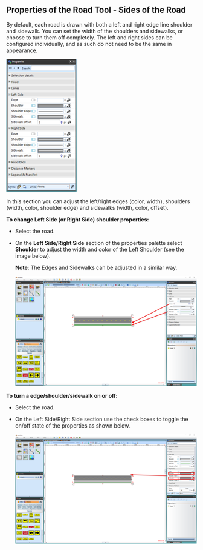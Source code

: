 ## Properties of the Road Tool - Sides of the Road

By default, each road is drawn with both a left and right edge line shoulder and sidewalk. You can set the width of the shoulders and sidewalks, or choose to turn them off completely. The left and right sides can be configured individually, and as such do not need to be the same in appearance.

![Left_and_Right_Side_Road_Properties](./assets/Left_and_Right_Side_Road_Properties.png)

In this section you can adjust the left/right edges (color, width), shoulders (width, color, shoulder edge) and sidewalks (width, color, offset).

**To change Left Side (or Right Side) shoulder properties:** 

 - Select the road.
 - On the **Left Side/Right Side** section of the properties palette select **Shoulder** to adjust the width and color of the Left Shoulder (see the image below).

    **Note**: The Edges and Sidewalks can be adjusted in a similar way.

    ![Left_Side_Shoulder_Width_has_been_increased_and_Left_Sidewalk_changed_to_Green](./assets/Left_Side_Shoulder_Width_has_been_increased_and_Left_Sidewalk_changed_to_Green.png)

**To turn a edge/shoulder/sidewalk on or off:**

 - Select the road.
 - On the Left Side/Right Side section use the check boxes to toggle the on/off state of the properties as shown below.

    ![Shoulder_and_Sidewalk_turned_off](./assets/Shoulder_and_Sidewalk_turned_off.png)
